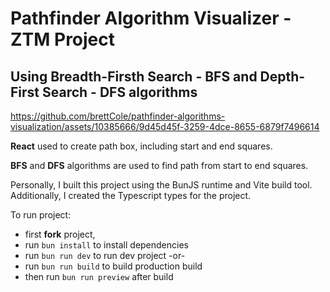# Pathfinder Algorithm Visualizer - ZTM Project

## Using Breadth-Firsth Search - BFS and Depth-First Search - DFS algorithms


https://github.com/brettCole/pathfinder-algorithms-visualization/assets/10385666/9d45d45f-3259-4dce-8655-6879f7496614

**React** used to create path box, including start and end squares.

**BFS** and **DFS** algorithms are used to find path from start to end squares.

Personally, I built this project using the BunJS runtime and Vite build tool. Additionally, I created the Typescript types for the project.


To run project:
  * first **fork** project,
  * run `bun install` to install dependencies
  * run `bun run dev` to run dev project -or-
  * run `bun run build` to build production build
  * then run `bun run preview` after build
